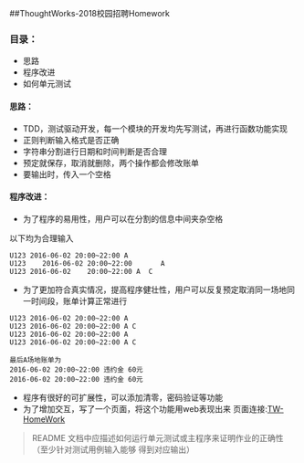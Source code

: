 ##ThoughtWorks-2018校园招聘Homework

### 目录：
- 思路
- 程序改进
- 如何单元测试

#### 思路：

- TDD，测试驱动开发，每一个模块的开发均先写测试，再进行函数功能实现
- 正则判断输入格式是否正确
- 字符串分割进行日期和时间判断是否合理
- 预定就保存，取消就删除，两个操作都会修改账单
- 要输出时，传入一个空格

#### 程序改进：
- 为了程序的易用性，用户可以在分割的信息中间夹杂空格 

以下均为合理输入
```
U123 2016-06-02 20:00~22:00 A
U123    2016-06-02 20:00~22:00       A
U123 2016-06-02    20:00~22:00 A  C
```
- 为了更加符合真实情况，提高程序健壮性，用户可以反复预定取消同一场地同一时间段，账单计算正常进行
```
U123 2016-06-02 20:00~22:00 A
U123 2016-06-02 20:00~22:00 A C
U123 2016-06-02 20:00~22:00 A
U123 2016-06-02 20:00~22:00 A C

最后A场地账单为
2016-06-02 20:00~22:00 违约金 60元
2016-06-02 20:00~22:00 违约金 60元
```
- 程序有很好的可扩展性，可以添加清零，密码验证等功能
- 为了增加交互，写了一个页面，将这个功能用web表现出来
 页面连接:[TW-HomeWork](http://www.baidu.com)

>README ⽂档中应描述如何运⾏单元测试或主程序来证明作业的正确性（⾄少针对测试⽤例输⼊能够
得到对应输出）
